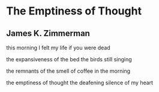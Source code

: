 # The Emptiness of Thought
## James K. Zimmerman
this morning I felt my life
if you were dead

the expansiveness of the bed
the birds still singing

the remnants of the smell
of coffee in the morning

the emptiness of thought
the deafening silence of my heart